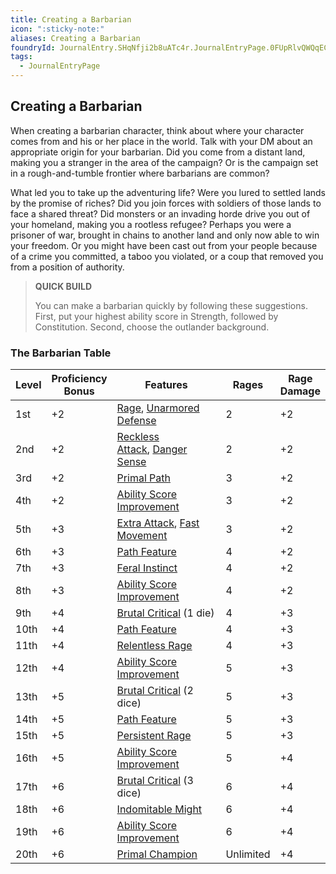 ```yaml
---
title: Creating a Barbarian
icon: ":sticky-note:"
aliases: Creating a Barbarian
foundryId: JournalEntry.SHqNfji2b8uATc4r.JournalEntryPage.0FUpRlvQWQqECvtC
tags:
  - JournalEntryPage
---
```


## Creating a Barbarian

When creating a barbarian character, think about where your character comes from and his or her place in the world. Talk with your DM about an appropriate origin for your barbarian. Did you come from a distant land, making you a stranger in the area of the campaign? Or is the campaign set in a rough-and-tumble frontier where barbarians are common?

What led you to take up the adventuring life? Were you lured to settled lands by the promise of riches? Did you join forces with soldiers of those lands to face a shared threat? Did monsters or an invading horde drive you out of your homeland, making you a rootless refugee? Perhaps you were a prisoner of war, brought in chains to another land and only now able to win your freedom. Or you might have been cast out from your people because of a crime you committed, a taboo you violated, or a coup that removed you from a position of authority.

> **QUICK BUILD**
> 
> You can make a barbarian quickly by following these suggestions. First, put your highest ability score in Strength, followed by Constitution. Second, choose the outlander background.

### The Barbarian Table

|Level|Proficiency  <br>Bonus|Features|Rages|Rage  <br>Damage|
|---|---|---|---|---|
|1st|+2|[Rage](https://www.dndbeyond.com/classes/9-barbarian#Rage-51), [Unarmored Defense](https://www.dndbeyond.com/classes/9-barbarian#UnarmoredDefense-52)|2|+2|
|2nd|+2|[Reckless Attack](https://www.dndbeyond.com/classes/9-barbarian#RecklessAttack-53), [Danger Sense](https://www.dndbeyond.com/classes/9-barbarian#DangerSense-54)|2|+2|
|3rd|+2|[Primal Path](https://www.dndbeyond.com/classes/9-barbarian#PrimalPath-55)|3|+2|
|4th|+2|[Ability Score Improvement](https://www.dndbeyond.com/classes/9-barbarian#AbilityScoreImprovement-56)|3|+2|
|5th|+3|[Extra Attack](https://www.dndbeyond.com/classes/9-barbarian#ExtraAttack-61), [Fast Movement](https://www.dndbeyond.com/classes/9-barbarian#FastMovement-62)|3|+2|
|6th|+3|[Path Feature](https://www.dndbeyond.com/classes/9-barbarian#PrimalPaths)|4|+2|
|7th|+3|[Feral Instinct](https://www.dndbeyond.com/classes/9-barbarian#FeralInstinct-63)|4|+2|
|8th|+3|[Ability Score Improvement](https://www.dndbeyond.com/classes/9-barbarian#AbilityScoreImprovement-56)|4|+2|
|9th|+4|[Brutal Critical](https://www.dndbeyond.com/classes/9-barbarian#BrutalCritical-64) (1 die)|4|+3|
|10th|+4|[Path Feature](https://www.dndbeyond.com/classes/9-barbarian#PrimalPaths)|4|+3|
|11th|+4|[Relentless Rage](https://www.dndbeyond.com/classes/9-barbarian#RelentlessRage-67)|4|+3|
|12th|+4|[Ability Score Improvement](https://www.dndbeyond.com/classes/9-barbarian#AbilityScoreImprovement-56)|5|+3|
|13th|+5|[Brutal Critical](https://www.dndbeyond.com/classes/9-barbarian#BrutalCritical-65) (2 dice)|5|+3|
|14th|+5|[Path Feature](https://www.dndbeyond.com/classes/9-barbarian#PrimalPaths)|5|+3|
|15th|+5|[Persistent Rage](https://www.dndbeyond.com/classes/9-barbarian#PersistentRage-68)|5|+3|
|16th|+5|[Ability Score Improvement](https://www.dndbeyond.com/classes/9-barbarian#AbilityScoreImprovement-56)|5|+4|
|17th|+6|[Brutal Critical](https://www.dndbeyond.com/classes/9-barbarian#BrutalCritical-66) (3 dice)|6|+4|
|18th|+6|[Indomitable Might](https://www.dndbeyond.com/classes/9-barbarian#IndomitableMight-69)|6|+4|
|19th|+6|[Ability Score Improvement](https://www.dndbeyond.com/classes/9-barbarian#AbilityScoreImprovement-56)|6|+4|
|20th|+6|[Primal Champion](https://www.dndbeyond.com/classes/9-barbarian#PrimalChampion-70)|Unlimited|+4|
